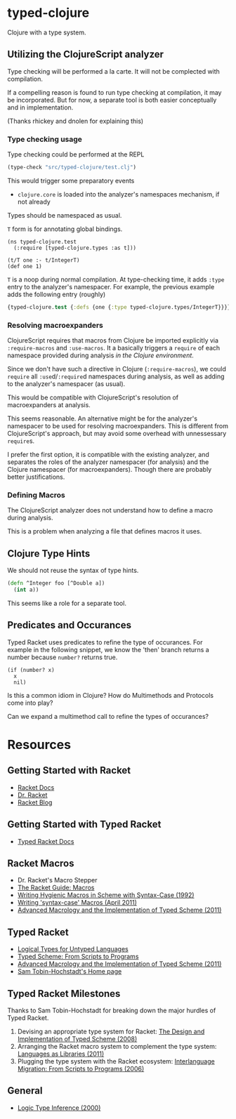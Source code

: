 # typed-clojure

Clojure with a type system. 

## Utilizing the ClojureScript analyzer

Type checking will be performed a la carte. It will not be complected with compilation.

If a compelling reason is found to run type checking at compilation, it may be incorporated.
But for now, a separate tool is both easier conceptually and in implementation.

(Thanks rhickey and dnolen for explaining this)

### Type checking usage

Type checking could be performed at the REPL

```clojure
(type-check "src/typed-clojure/test.clj")
```

This would trigger some preparatory events

- `clojure.core` is loaded into the analyzer's namespaces mechanism, if not already

Types should be namespaced as usual.

`T` form is for annotating global bindings.

```
(ns typed-clojure.test
  (:require [typed-clojure.types :as t]))

(t/T one :- t/IntegerT)
(def one 1)
```

`T` is a noop during normal compilation. At type-checking time, it
adds `:type` entry to the analyzer's namespacer. For example, the
previous example adds the following entry (roughly)

```clojure
{typed-clojure.test {:defs {one {:type typed-clojure.types/IntegerT}}}}
```

### Resolving macroexpanders

ClojureScript requires that macros from Clojure be imported explicitly via
`:require-macros` and `:use-macros`. It a basically triggers a `require` of
each namespace provided during analysis *in the Clojure environment*.

Since we don't have such a directive in Clojure (`:require-macros`), we could `require` all `:use`d/`:require`d namespaces
during analysis, as well as adding to the analyzer's namespacer (as usual).

This would be compatible with ClojureScript's resolution of macroexpanders at analysis.

This seems reasonable. An alternative might be for the analyzer's namespacer to be used for
resolving macroexpanders. This is different from ClojureScript's approach, but may avoid some
overhead with unnessessary `require`s. 

I prefer the first option, it is compatible with the existing analyzer, and separates the roles of the
analyzer namespacer (for analysis) and the Clojure namespacer (for macroexpanders). Though there are probably
better justifications.

### Defining Macros

The ClojureScript analyzer does not understand how to define a macro during analysis.

This is a problem when analyzing a file that defines macros it uses.

## Clojure Type Hints

We should not reuse the syntax of type hints.

```clojure
(defn ^Integer foo [^Double a])
  (int a))
```

This seems like a role for a separate tool.

## Predicates and Occurances

Typed Racket uses predicates to refine the type of occurances. For example
in the following snippet, we know the 'then' branch returns a number because
`number?` returns true.

```racket
(if (number? x)
  x
  nil)
```

Is this a common idiom in Clojure? How do Multimethods and Protocols come into play?

Can we expand a multimethod call to refine the types of occurances?

# Resources

## Getting Started with Racket

* [Racket Docs](http://docs.racket-lang.org/)
* [Dr. Racket](http://racket-lang.org/download/)
* [Racket Blog](http://blog.racket-lang.org/)

## Getting Started with Typed Racket

* [Typed Racket Docs](http://docs.racket-lang.org/ts-guide/index.html?q=typed)

## Racket Macros

* Dr. Racket's Macro Stepper
* [The Racket Guide: Macros](http://docs.racket-lang.org/guide/macros.html)
* [Writing Hygienic Macros in Scheme with Syntax-Case (1992)](http://www.google.com/url?sa=t&rct=j&q=&esrc=s&source=web&cd=1&ved=0CCUQFjAA&url=http%3A%2F%2Fciteseerx.ist.psu.edu%2Fviewdoc%2Fdownload%3Fdoi%3D10.1.1.67.4504%26rep%3Drep1%26type%3Dpdf&ei=E7jNTrypDYytiQfHz_28Dg&usg=AFQjCNF297mxp5bwUuhTvAHzjd0jzsTlBQ&sig2=tJka0vmSYJzgsk6y2HSlZA)
* [Writing 'syntax-case' Macros (April 2011)](http://blog.racket-lang.org/2011/04/writing-syntax-case-macros.html)
* [Advanced Macrology and the Implementation of Typed Scheme (2011)](http://www.ccs.neu.edu/racket/pubs/pldi11-thacff.pdf)

## Typed Racket

* [Logical Types for Untyped Languages](http://www.ccs.neu.edu/racket/pubs/icfp10-thf.pdf)
* [Typed Scheme: From Scripts to Programs](http://www.ccs.neu.edu/racket/pubs/dissertation-tobin-hochstadt.pdf)
* [Advanced Macrology and the Implementation of Typed Scheme (2011)](http://www.ccs.neu.edu/racket/pubs/pldi11-thacff.pdf)
* [Sam Tobin-Hochstadt's Home page](http://www.ccs.neu.edu/home/samth/)

## Typed Racket Milestones

Thanks to Sam Tobin-Hochstadt for breaking down the major hurdles of Typed Racket.

1. Devising an appropriate type system for Racket: [The Design and Implementation of Typed Scheme (2008)](http://www.ccs.neu.edu/racket/pubs/popl08-thf.pdf)
2. Arranging the Racket macro system to complement the type system: [Languages as Libraries (2011)](http://www.ccs.neu.edu/racket/pubs/pldi11-thacff.pdf)
3. Plugging the type system with the Racket ecosystem: [Interlanguage Migration: From Scripts to Programs (2006)](http://www.ccs.neu.edu/racket/pubs/dls06-thf.pdf)

## General

* [Logic Type Inference (2000)](http://www.google.com/url?sa=t&rct=j&q=&esrc=s&source=web&cd=1&ved=0CB8QFjAA&url=http%3A%2F%2Fciteseerx.ist.psu.edu%2Fviewdoc%2Fdownload%3Fdoi%3D10.1.1.105.833%26rep%3Drep1%26type%3Dpdf&ei=K7TNTvfJBuGUiAfJnr29Dg&usg=AFQjCNFdkcqKveaFZJTJbGudzUABvoxw0g&sig2=NgA9MCv_80HR53R-oY83Iw)


